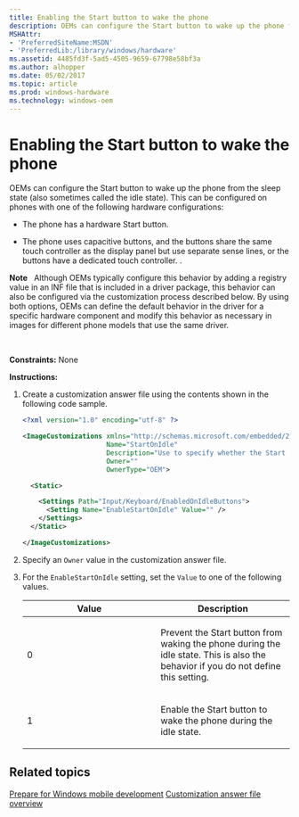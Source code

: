 ```yaml
---
title: Enabling the Start button to wake the phone
description: OEMs can configure the Start button to wake up the phone from the sleep state (also sometimes called the idle state).
MSHAttr:
- 'PreferredSiteName:MSDN'
- 'PreferredLib:/library/windows/hardware'
ms.assetid: 4485fd3f-5ad5-4505-9659-67798e58bf3a
ms.author: alhopper
ms.date: 05/02/2017
ms.topic: article
ms.prod: windows-hardware
ms.technology: windows-oem
---
```


# Enabling the Start button to wake the phone


OEMs can configure the Start button to wake up the phone from the sleep state (also sometimes called the idle state). This can be configured on phones with one of the following hardware configurations:

-   The phone has a hardware Start button.

-   The phone uses capacitive buttons, and the buttons share the same touch controller as the display panel but use separate sense lines, or the buttons have a dedicated touch controller. .

**Note**  
Although OEMs typically configure this behavior by adding a registry value in an INF file that is included in a driver package, this behavior can also be configured via the customization process described below. By using both options, OEMs can define the default behavior in the driver for a specific hardware component and modify this behavior as necessary in images for different phone models that use the same driver.

 

<a href="" id="constraints---none"></a>**Constraints:** None  

<a href="" id="instructions-"></a>**Instructions:**  
1.  Create a customization answer file using the contents shown in the following code sample.

    ```XML
    <?xml version="1.0" encoding="utf-8" ?>  

    <ImageCustomizations xmlns="http://schemas.microsoft.com/embedded/2004/10/ImageUpdate"  
                         Name="StartOnIdle"  
                         Description="Use to specify whether the Start button can wake the phone during the idle state."  
                         Owner=""  
                         OwnerType="OEM"> 

      <Static>  

        <Settings Path="Input/Keyboard/EnabledOnIdleButtons">  
          <Setting Name="EnableStartOnIdle" Value="" />   
        </Settings>  
      </Static>

    </ImageCustomizations>
    ```

2.  Specify an `Owner` value in the customization answer file.

3.  For the `EnableStartOnIdle` setting, set the `Value` to one of the following values.

    <table>
    <colgroup>
    <col width="50%" />
    <col width="50%" />
    </colgroup>
    <thead>
    <tr class="header">
    <th>Value</th>
    <th>Description</th>
    </tr>
    </thead>
    <tbody>
    <tr class="odd">
    <td><p>0</p></td>
    <td><p>Prevent the Start button from waking the phone during the idle state. This is also the behavior if you do not define this setting.</p></td>
    </tr>
    <tr class="even">
    <td><p>1</p></td>
    <td><p>Enable the Start button to wake the phone during the idle state.</p></td>
    </tr>
    </tbody>
    </table>

## Related topics

[Prepare for Windows mobile development](https://docs.microsoft.com/en-us/windows-hardware/manufacture/mobile/preparing-for-windows-mobile-development)
[Customization answer file overview](https://docs.microsoft.com/en-us/windows-hardware/customize/mobile/mcsf/customization-answer-file)